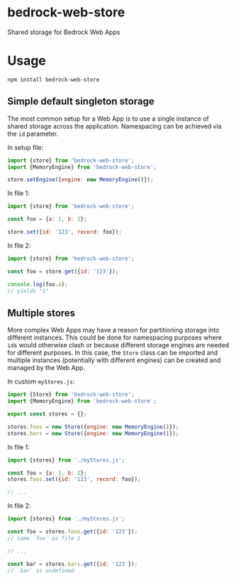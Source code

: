 # bedrock-web-store
Shared storage for Bedrock Web Apps

# Usage

```
npm install bedrock-web-store
```

## Simple default singleton storage

The most common setup for a Web App is to use a single instance of shared
storage across the application. Namespacing can be achieved via the `id`
parameter.

In setup file:

```js
import {store} from 'bedrock-web-store';
import {MemoryEngine} from 'bedrock-web-store';

store.setEngine({engine: new MemoryEngine()});
```

In file 1:

```js
import {store} from 'bedrock-web-store';

const foo = {a: 1, b: 2};

store.set({id: '123', record: foo});
```

In file 2:

```js
import {store} from 'bedrock-web-store';

const foo = store.get({id: '123'});

console.log(foo.a);
// yields "1"
```

## Multiple stores

More complex Web Apps may have a reason for partitioning storage into different
instances. This could be done for namespacing purposes where `id`s would
otherwise clash or because different storage engines are needed for different
purposes. In this case, the `Store` class can be imported and multiple
instances (potentially with different engines) can be created and managed by
the Web App.

In custom `myStores.js`:

```js
import {Store} from 'bedrock-web-store';
import {MemoryEngine} from 'bedrock-web-store';

export const stores = {};

stores.foos = new Store({engine: new MemoryEngine()});
stores.bars = new Store({engine: new MemoryEngine()});
```

In file 1:

```js
import {stores} from './myStores.js';

const foo = {a: 1, b: 2};
stores.foos.set({id: '123', record: foo});

// ...
```

In file 2:

```js
import {stores} from './myStores.js';

const foo = stores.foos.get({id: '123'});
// same `foo` as file 1

// ...

const bar = stores.bars.get({id: '123'});
// `bar` is undefined
```

